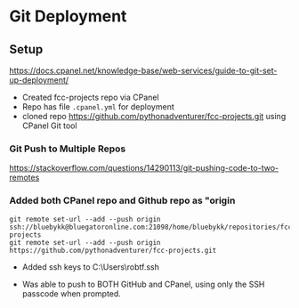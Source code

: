 
# Git Deployment

## Setup
https://docs.cpanel.net/knowledge-base/web-services/guide-to-git-set-up-deployment/

- Created fcc-projects repo via CPanel
- Repo has file ``.cpanel.yml`` for deployment
- cloned repo https://github.com/pythonadventurer/fcc-projects.git using CPanel Git tool

### Git Push to Multiple Repos
https://stackoverflow.com/questions/14290113/git-pushing-code-to-two-remotes


### Added both CPanel repo and Github repo as "origin
```
git remote set-url --add --push origin ssh://bluebykk@bluegatoronline.com:21098/home/bluebykk/repositories/fcc-projects        
git remote set-url --add --push origin https://github.com/pythonadventurer/fcc-projects.git
```

- Added ssh keys to C:\Users\robtf\.ssh

- Was able to push to BOTH GitHub and CPanel, using only the SSH passcode when prompted.


